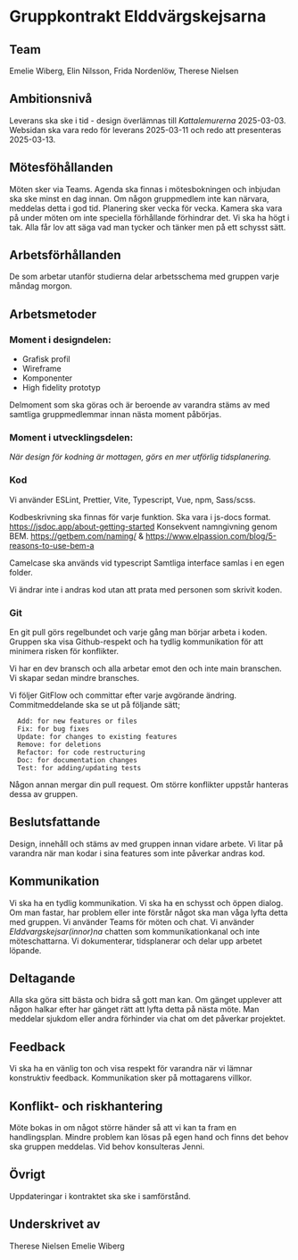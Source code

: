 
# Gruppkontrakt Elddvärgskejsarna

## Team
Emelie Wiberg,
Elin Nilsson,
Frida Nordenlöw,
Therese Nielsen

## Ambitionsnivå
Leverans ska ske i tid - design överlämnas till *Kattalemurerna* 2025-03-03.
Websidan ska vara redo för leverans 2025-03-11 och redo att presenteras 2025-03-13.

## Mötesföhållanden
Möten sker via Teams. Agenda ska finnas i mötesbokningen och inbjudan ska ske minst en dag innan. 
Om någon gruppmedlem inte kan närvara, meddelas detta i god tid. Planering sker vecka för vecka.
Kamera ska vara på under möten om inte speciella förhållande förhindrar det. 
Vi ska ha högt i tak. Alla får lov att säga vad man tycker och tänker men på ett schysst sätt. 

## Arbetsförhållanden
De som arbetar utanför studierna delar arbetsschema med gruppen varje måndag morgon. 

## Arbetsmetoder

### Moment i designdelen: 

- Grafisk profil
- Wireframe
- Komponenter
- High fidelity prototyp

Delmoment som ska göras och är beroende av varandra stäms av med samtliga gruppmedlemmar innan nästa moment påbörjas.

### Moment i utvecklingsdelen: 
*När design för kodning är mottagen, görs en mer utförlig tidsplanering.*

### Kod
Vi använder ESLint, Prettier, Vite, Typescript, Vue, npm, Sass/scss.

Kodbeskrivning ska finnas för varje funktion. Ska vara i js-docs format. https://jsdoc.app/about-getting-started
Konsekvent namngivning genom BEM. https://getbem.com/naming/ & https://www.elpassion.com/blog/5-reasons-to-use-bem-a

Camelcase ska används vid typescript 
Samtliga interface samlas i en egen folder.

Vi ändrar inte i andras kod utan att prata med personen som skrivit koden. 

### Git
En git pull görs regelbundet och varje gång man börjar arbeta i koden.
Gruppen ska visa Github-respekt och ha tydlig kommunikation för att minimera risken för konflikter. 

Vi har en dev bransch och alla arbetar emot den och inte main branschen. Vi skapar sedan mindre bransches.  

Vi följer GitFlow och committar efter varje avgörande ändring. Commitmeddelande ska se ut på följande sätt;  

```
  Add: for new features or files
  Fix: for bug fixes
  Update: for changes to existing features
  Remove: for deletions
  Refactor: for code restructuring
  Doc: for documentation changes
  Test: for adding/updating tests
```
Någon annan mergar din pull request. Om större konflikter uppstår hanteras dessa av gruppen.

## Beslutsfattande
Design, innehåll och stäms av med gruppen innan vidare arbete. 
Vi litar på varandra när man kodar i sina features som inte påverkar andras kod. 

## Kommunikation
Vi ska ha en tydlig kommunikation.
Vi ska ha en schysst och öppen dialog. 
Om man fastar, har problem eller inte förstår något ska man våga lyfta detta med gruppen.
Vi använder Teams för möten och chat. Vi använder *Elddvargskejsar(innor)na* chatten som kommunikationkanal och inte möteschattarna. 
Vi dokumenterar, tidsplanerar och delar upp arbetet löpande.

## Deltagande
Alla ska göra sitt bästa och bidra så gott man kan. 
Om gänget upplever att någon halkar efter har gänget rätt att lyfta detta på nästa möte. 
Man meddelar sjukdom eller andra förhinder via chat om det påverkar projektet. 

## Feedback
Vi ska ha en vänlig ton och visa respekt för varandra när vi lämnar konstruktiv feedback. 
Kommunikation sker på mottagarens villkor. 

## Konflikt- och riskhantering
Möte bokas in om något större händer så att vi kan ta fram en handlingsplan. 
Mindre problem kan lösas på egen hand och finns det behov ska gruppen meddelas. 
Vid behov konsulteras Jenni. 

## Övrigt
Uppdateringar i kontraktet ska ske i samförstånd. 

## Underskrivet av
Therese Nielsen
Emelie Wiberg 
